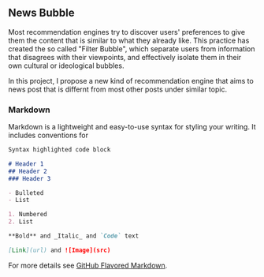 ## News Bubble

Most recommendation engines try to discover users' preferences to give them the content that is similar to what they already like. This practice has created the so called "Filter Bubble", which separate users from information that disagrees with their viewpoints, and effectively isolate them in their own cultural or ideological bubbles. 

In this project, I propose a new kind of recommendation engine that aims to news post that is differnt from most other posts under similar topic. 

### Markdown

Markdown is a lightweight and easy-to-use syntax for styling your writing. It includes conventions for

```markdown
Syntax highlighted code block

# Header 1
## Header 2
### Header 3

- Bulleted
- List

1. Numbered
2. List

**Bold** and _Italic_ and `Code` text

[Link](url) and ![Image](src)
```

For more details see [GitHub Flavored Markdown](https://guides.github.com/features/mastering-markdown/).

